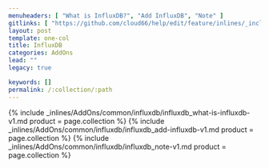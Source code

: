 ```yaml
---
menuheaders: [ "What is InfluxDB?", "Add InfluxDB", "Note" ]
gitlinks: [ "https://github.com/cloud66/help/edit/feature/inlines/_includes/_inlines/AddOns/common/influxdb/influxdb_what-is-influxdb-v1.md", "https://github.com/cloud66/help/edit/feature/inlines/_includes/_inlines/AddOns/common/influxdb/influxdb_add-influxdb-v1.md", "https://github.com/cloud66/help/edit/feature/inlines/_includes/_inlines/AddOns/common/influxdb/influxdb_note-v1.md" ]
layout: post
template: one-col
title: InfluxDB
categories: AddOns
lead: ""
legacy: true

keywords: []
permalink: /:collection/:path
---
```




<a name="1"></a>{% include _inlines/AddOns/common/influxdb/influxdb_what-is-influxdb-v1.md  product = page.collection %}
<a name="2"></a>{% include _inlines/AddOns/common/influxdb/influxdb_add-influxdb-v1.md  product = page.collection %}
<a name="3"></a>{% include _inlines/AddOns/common/influxdb/influxdb_note-v1.md  product = page.collection %}